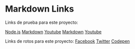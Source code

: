 # Markdown Links 

Links de prueba para este proyecto:

[Node.js](https://nodejs.org/en/)
[Markdown](https://es.wikipedia.org/wiki/Markdown)
[Youtube](https://www.youtube.com)
[Markdown](https://es.wikipedia.org/wiki/Markdown)
[Youtube](https://www.youtube.com)

Links de rotos para este proyecto:
[Facebook](http://www.facebook)
[Twitter](http://www.twitter.c)
[Codepen](codepen.io/trending)